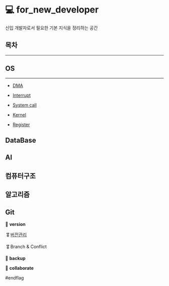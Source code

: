 # 💻 for_new_developer
신입 개발자로서 필요한 기본 지식을 정리하는 공간



## 목차

---

## OS

---

+ [DMA](./OS/DMA.md)

+ [Interrupt](./OS/Interrupt.md)

+ [System call](./OS/System_call.md)

+ [Kernel](./OS/Kernel.md)

+ [Register](./OS/Register.md)

  



## DataBase

## AI

## 컴퓨터구조

## 알고리즘



## Git

🥇 **version**

​	🎖 [버전관리](./Git/버전관리.md)

​	🎖 Branch & Conflict

🥈 **backup**

🥉 **collaborate**





#endflag

